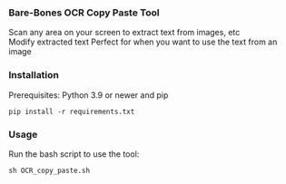 ### Bare-Bones OCR Copy Paste Tool
Scan any area on your screen to extract text from images, etc  
Modify extracted text
Perfect for when you want to use the text from an image
### Installation
Prerequisites:
Python 3.9 or newer and pip
```
pip install -r requirements.txt
```
### Usage
Run the bash script to use the tool:
```
sh OCR_copy_paste.sh
```